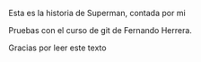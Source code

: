 Esta es la historia de Superman, contada por mi

Pruebas con el curso de git de Fernando Herrera.

Gracias por leer este texto